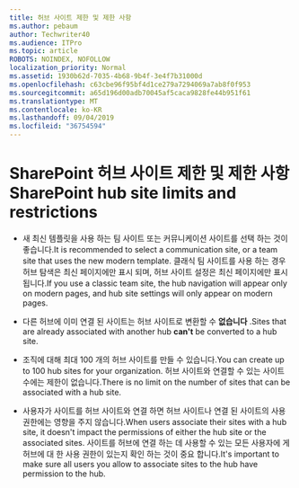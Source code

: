 ```yaml
---
title: 허브 사이트 제한 및 제한 사항
ms.author: pebaum
author: Techwriter40
ms.audience: ITPro
ms.topic: article
ROBOTS: NOINDEX, NOFOLLOW
localization_priority: Normal
ms.assetid: 1930b62d-7035-4b68-9b4f-3e4f7b31000d
ms.openlocfilehash: c63cbe96f95bf4d1ce279a7294069a7ab8f0f953
ms.sourcegitcommit: a65d196d00adb70045af5caca9828fe44b951f61
ms.translationtype: MT
ms.contentlocale: ko-KR
ms.lasthandoff: 09/04/2019
ms.locfileid: "36754594"
---
```

# <a name="sharepoint-hub-site-limits-and-restrictions"></a><span data-ttu-id="3f0b0-102">SharePoint 허브 사이트 제한 및 제한 사항</span><span class="sxs-lookup"><span data-stu-id="3f0b0-102">SharePoint hub site limits and restrictions</span></span>

- <span data-ttu-id="3f0b0-103">새 최신 템플릿을 사용 하는 팀 사이트 또는 커뮤니케이션 사이트를 선택 하는 것이 좋습니다.</span><span class="sxs-lookup"><span data-stu-id="3f0b0-103">It is recommended to select a communication site, or a team site that uses the new modern template.</span></span> <span data-ttu-id="3f0b0-104">클래식 팀 사이트를 사용 하는 경우 허브 탐색은 최신 페이지에만 표시 되며, 허브 사이트 설정은 최신 페이지에만 표시 됩니다.</span><span class="sxs-lookup"><span data-stu-id="3f0b0-104">If you use a classic team site, the hub navigation will appear only on modern pages, and hub site settings will only appear on modern pages.</span></span>

- <span data-ttu-id="3f0b0-105">다른 허브에 이미 연결 된 사이트는 허브 사이트로 변환할 수 **없습니다** .</span><span class="sxs-lookup"><span data-stu-id="3f0b0-105">Sites that are already associated with another hub **can't** be converted to a hub site.</span></span> 

- <span data-ttu-id="3f0b0-106">조직에 대해 최대 100 개의 허브 사이트를 만들 수 있습니다.</span><span class="sxs-lookup"><span data-stu-id="3f0b0-106">You can create up to 100 hub sites for your organization.</span></span> <span data-ttu-id="3f0b0-107">허브 사이트와 연결할 수 있는 사이트 수에는 제한이 없습니다.</span><span class="sxs-lookup"><span data-stu-id="3f0b0-107">There is no limit on the number of sites that can be associated with a hub site.</span></span>

- <span data-ttu-id="3f0b0-108">사용자가 사이트를 허브 사이트와 연결 하면 허브 사이트나 연결 된 사이트의 사용 권한에는 영향을 주지 않습니다.</span><span class="sxs-lookup"><span data-stu-id="3f0b0-108">When users associate their sites with a hub site, it doesn't impact the permissions of either the hub site or the associated sites.</span></span> <span data-ttu-id="3f0b0-109">사이트를 허브에 연결 하는 데 사용할 수 있는 모든 사용자에 게 허브에 대 한 사용 권한이 있는지 확인 하는 것이 중요 합니다.</span><span class="sxs-lookup"><span data-stu-id="3f0b0-109">It's important to make sure all users you allow to associate sites to the hub have permission to the hub.</span></span>



